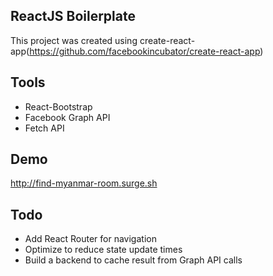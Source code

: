 ## ReactJS Boilerplate
This project was created using create-react-app(https://github.com/facebookincubator/create-react-app) 

## Tools
- React-Bootstrap
- Facebook Graph API
- Fetch API

## Demo
http://find-myanmar-room.surge.sh

## Todo
- Add React Router for navigation 
- Optimize to reduce state update times
- Build a backend to cache result from Graph API calls